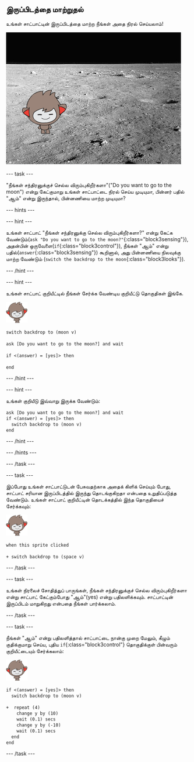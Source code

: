 ## இருப்பிடத்தை மாற்றுதல்

உங்கள் சாட்பாட்டின் இருப்பிடத்தை மாற்ற நீங்கள் அதை நிரல் செய்யலாம்!

![பின்னணி மாறுதலை சோதித்தல்](images/chatbot-backdrop-moon.png)

--- task ---

"நீங்கள் சந்திரனுக்குச் செல்ல விரும்புகிறீர்களா"("Do you want to go to the moon") என்று கேட்குமாறு உங்கள் சாட்பாட்டை நிரல் செய்ய முடியுமா, பின்னர் பதில் "ஆம்" என்று இருந்தால், பின்னணியை மாற்ற முடியுமா?

--- hints ---


--- hint ---

உங்கள் சாட்பாட் "நீங்கள் சந்திரனுக்கு செல்ல விரும்புகிறீர்களா?" என்று கேட்க வேண்டும்(`ask "Do you want to go to the moon?"`{:class="block3sensing"}), அதன்பின் ஒருவேளை(`if`{:class="block3control"}), நீங்கள் "ஆம்" என்று பதில்(`answer`{:class="block3sensing"}) கூறினால், அது பின்னணியை நிலவுக்கு மாற்ற வேண்டும் (`switch the backdrop to the moon`{:class="block3looks"}).

--- /hint ---

--- hint ---

உங்கள் சாட்பாட் குறியீட்டில் நீங்கள் சேர்க்க வேண்டிய குறியீட்டு தொகுதிகள் இங்கே.

![நானோ sprite](images/nano-sprite.png)

```blocks3
switch backdrop to (moon v)

ask [Do you want to go to the moon?] and wait

if <(answer) = [yes]> then 

end
```

--- /hint ---

--- hint ---

உங்கள் குறியீடு இவ்வாறு இருக்க வேண்டும்:

```blocks3
ask [Do you want to go to the moon?] and wait
if <(answer) = [yes]> then 
  switch backdrop to (moon v)
end
```

--- /hint ---

--- /hints ---

--- /task ---

--- task ---

இப்போது உங்கள் சாட்பாட்டுடன் பேசுவதற்காக அதைக் கிளிக் செய்யும் போது, சாட்பாட் சரியான இருப்பிடத்தில் இருந்து தொடங்குகிறதா என்பதை உறுதிப்படுத்த வேண்டும். உங்கள் சாட்பாட் குறியீட்டின் தொடக்கத்தில் இந்த தொகுதியைச் சேர்க்கவும்:

![நானோ sprite](images/nano-sprite.png)

```blocks3
when this sprite clicked

+ switch backdrop to (space v)
```

--- /task ---

--- task ---

உங்கள் நிரலைச் சோதித்துப் பாருங்கள், நீங்கள் சந்திரனுக்குச் செல்ல விரும்புகிறீர்களா என்று சாட்பாட் கேட்கும்போது "ஆம்"(yes) என்று பதிலளிக்கவும். சாட்பாட்டின் இருப்பிடம் மாறுகிறது என்பதை நீங்கள் பார்க்கலாம்.

--- /task ---

--- task ---

நீங்கள் "ஆம்" என்று பதிலளித்தால் சாட்பாட்டை நான்கு முறை மேலும், கீழும் குதிக்குமாறு செய்ய, புதிய `if`{:class="block3control"} தொகுதிக்குள் பின்வரும் குறியீட்டையும் சேர்க்கலாம்:

![நானோ sprite](images/nano-sprite.png)

```blocks3
if <(answer) = [yes]> then 
  switch backdrop to (moon v)

+  repeat (4) 
    change y by (10)
    wait (0.1) secs
    change y by (-10)
    wait (0.1) secs
  end
end
```

--- /task ---